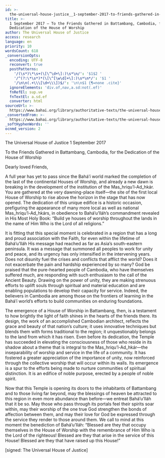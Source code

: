 ```yaml
---
id: >-
  the-universal-house-justice__1-september-2017-to-friends-gathered-in-battambang-cambodia-dedication-house-worship__3224698599__en
title: >-
  1 September 2017 – To the Friends Gathered in Battambang, Cambodia, for the
  Dedication of the House of Worship
author: The Universal House of Justice
access: research
language: en
priority: 10
wordsCount: 618
_conversionOpts:
  encoding: UTF-8
  reconvert: true
  postPatterns:
    '/(\s*)\*\s+(\[\^\d+\]:)\s*\n/': '$1$2 '
    '/^(?:\*\s*)*(\[\^[\w\d]+\]:)\s*\n*/': '$1 '
    '/\n\n(.+\\\[\d+\\\])$/': '\n\n$1 {¶=none .cite}'
  ignoreElements: 'div.of,nav,a.sd:not(.ef)'
  fnRefEl: sup.ve
  fnTextEl: a.sd.ef
  converter: html
sourceUrl: >-
  https://www.bahai.org/library/authoritative-texts/the-universal-house-of-justice/messages/20170901_001/20170901_001.xhtml
_convertedFrom: >-
  https://www.bahai.org/library/authoritative-texts/the-universal-house-of-justice/messages/20170901_001/20170901_001.xhtml
_softHyphenWords: ''
ocnmd_version: 2
---
```

The Universal House of Justice
1 September 2017

To the Friends Gathered in Battambang, Cambodia, for the Dedication of the House of Worship

Dearly loved Friends,

A full year has yet to pass since the Bahá’í world marked the completion of the last of the continental Houses of Worship, and already a new dawn is breaking in the development of the institution of the Mas_hriqu’l-Ad_hkár. You are gathered at the very dawning-place itself—the site of the first local House of Worship to rise above the horizon in the stage that has now opened. The dedication of this unique edifice is a historic occasion, prefiguring the appearance of many more local as well as national Mas_hriqu’l-Ad_hkárs, in obedience to Bahá’u’lláh’s commandment revealed in His Most Holy Book: “Build ye houses of worship throughout the lands in the name of Him Who is the Lord of all religions.”

It is fitting that this special moment is celebrated in a region that has a long and proud association with the Faith, for even within the lifetime of Bahá’u’lláh His message had reached as far as Asia’s south-eastern peninsula. It was a message that summoned all peoples to work for unity and peace, and its urgency has only intensified in the intervening years. Does not disunity fuel the crises and conflicts that afflict the world? Does it not exacerbate the pain and hardship experienced by so many? God be praised that the pure-hearted people of Cambodia, who have themselves suffered much, are responding with such enthusiasm to the call of the Ancient Beauty. Drawing on the power of unity, they are making strenuous efforts to uplift souls through spiritual and material education and are enabling populations to develop their capacity for service. Indeed, the believers in Cambodia are among those on the frontiers of learning in the Bahá’í world’s efforts to build communities on enduring foundations.

The emergence of a House of Worship in Battambang, then, is a testament to how brightly the light of faith shines in the hearts of the friends there. Its design, the work of an accomplished Cambodian architect, reflects the grace and beauty of that nation’s culture; it uses innovative techniques but blends them with forms traditional to the region; it unquestionably belongs to the land from which it has risen. Even before its dedication, the Temple has succeeded in elevating the consciousness of those who reside in its shadow about a theme that is integral to the Mas_hriqu’l-Ad_hkár—the inseparability of worship and service in the life of a community. It has fostered a greater appreciation of the importance of unity, now reinforced through the collective worship that will occur within its walls. Its emergence is a spur to the efforts being made to nurture communities of spiritual distinction. It is an edifice of noble purpose, erected by a people of noble spirit.

Now that this Temple is opening its doors to the inhabitants of Battambang and to those living far beyond, may the blessings of heaven be attracted to this region in even more abundance than before—we entreat Bahá’u’lláh that it be so. May those who pass through its portals feel their spirits soar within, may their worship of the one true God strengthen the bonds of affection between them, and may their love for God be expressed through the service they render to those around them. We call to mind at this moment the benediction of Bahá’u’lláh: “Blessed are they that occupy themselves in the House of Worship with the remembrance of Him Who is the Lord of the righteous! Blessed are they that arise in the service of this House! Blessed are they that have raised up this House!”

\[signed: The Universal House of Justice\]
